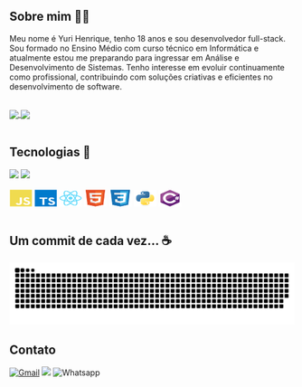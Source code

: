 ## Sobre mim 👨‍💻
<p> Meu nome é Yuri Henrique, tenho 18 anos e sou desenvolvedor full-stack. Sou formado no Ensino Médio com curso técnico em Informática e atualmente estou me preparando para ingressar em Análise e Desenvolvimento de Sistemas. Tenho interesse em evoluir continuamente como profissional, contribuindo com soluções criativas e eficientes no desenvolvimento de software.</p>
 
<!-- Github Status -->
<div><br>
  <a href="https://github.com/YuriSilva133">
   <img height=175 align="center" src="https://github-readme-stats.vercel.app/api?username=YuriSilva133&show_icons=true&theme=tokyonight&hide_border=true&hide=prs&include_all_commits=true&rank_icon=github" />
    
   <img height=175 align="center" src="https://github-readme-stats.vercel.app/api/top-langs?username=YuriSilva133&layout=compact&langs_count=8&card_width=320&hide_border=true&theme=tokyonight&text_color=FFFFF9"/>
  </a>
</div><br>

## Tecnologias 🤖

<!-- Databases -->
<div>  
  <img height="30" src="https://img.shields.io/badge/mysql-4479A1.svg?style=for-the-badge&logo=mysql&logoColor=white" />
  <img height="30" src="https://img.shields.io/badge/postgres-%23316192.svg?style=for-the-badge&logo=postgresql&logoColor=white" />
</div>

<!-- Tecnologias -->
<div style="display: inline_block"><br>
  <img align="center" title="JavaScript" alt="js" height="30" width="40" src="https://raw.githubusercontent.com/devicons/devicon/master/icons/javascript/javascript-plain.svg">
  <img align="center" title="TypeScript" alt="ts" height="30" width="40" src="https://raw.githubusercontent.com/devicons/devicon/master/icons/typescript/typescript-plain.svg">
  <img align="center" title="ReactJS" alt="jsx" height="30" width="40" src="https://raw.githubusercontent.com/devicons/devicon/master/icons/react/react-original.svg">
  <img align="center" title="HTML" alt="html" height="30" width="40" src="https://raw.githubusercontent.com/devicons/devicon/master/icons/html5/html5-original.svg">
  <img align="center" title="CSS" alt="css" height="30" width="40" src="https://raw.githubusercontent.com/devicons/devicon/master/icons/css3/css3-original.svg">
  <img align="center" title="Python" alt="py" height="30" width="40" src="https://raw.githubusercontent.com/devicons/devicon/master/icons/python/python-original.svg">
  <img align="center" title="Csharp" alt="cs" height="30" width="40" src="https://raw.githubusercontent.com/devicons/devicon/master/icons/csharp/csharp-original.svg">
</div> <br>

 ## Um commit de cada vez... ☕

<!-- Snake-->
<div align="center">
  
  ![snake gif](https://github.com/YuriSilva133/YuriSilva133/blob/output/github-snake-dark.svg) 
</div>


## Contato

<div>
  <a href="mailto:yuriteofilo38@gmail.com"><img src="https://img.shields.io/badge/Gmail-D14836?style=for-the-badge&logo=gmail&logoColor=white" alt="Gmail"><a/>
  <img src="https://img.shields.io/badge/linkedin-%230077B5.svg?style=for-the-badge&logo=linkedin&logoColor=white">
  <img src="https://img.shields.io/badge/WhatsApp-25D366?style=for-the-badge&logo=whatsapp&logoColor=white" alt="Whatsapp"><a/>
</div>




